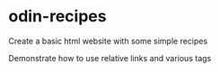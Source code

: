 # odin-recipes
Create a basic html website with some simple recipes

Demonstrate how to use relative links and various tags
